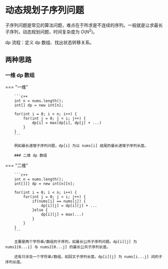 # 动态规划子序列问题

子序列问题是常见的算法问题，难点在于所求是不连续的序列。一般就是让求最长子序列，动态规划问题，时间复杂度为 $O(N^2)$。

dp 流程：定义 dp 数组、找出状态转移关系。

## 两种思路

### 一维 dp 数组

=== "一维"

		```c++
		int n = nums.length();
		int[] dp = new int[n];
		
		for(int i = 0; i < n; i++) {
		    for(int j = 0; j < i; j++) {
		        dp[i] = max(dp[i], dp[j] + ...)
		    }
		}
		```
		
		例如最长递增子序列问题，dp[i] 为以 nums[i] 结尾的最长递增子序列长度。
		
		### 二维 dp 数组
		
=== "二维"

		```c++
		int n = nums.length();
		int[][] dp = new int[n][n];
		
		for(int i = 0; i < n; i++) {
		    for(int j = 0; j < i; j++) {
		        if(nums[i] == nums[j]) {
		            dp[i][j] = dp[i][j] + ...
		        }else {
		            dp[i][j] = max(...)
		        }
		    }
		}
		```
		
		主要是两个字符串/数组的子序列，如最长公共子序列问题。dp[i][j] 为 nums1[0...i] 与 nums2[0...j] 的最长公共子序列长度。
		
		还有只涉及一个字符串/数组，如回文子序列长度。dp[i][j] 为 nums[i...j] 间的子序列长度。